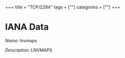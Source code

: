 +++
title = "TCP/2284"
tags = [""]
categories = [""]
+++

# IANA Data

_Name:_ lnvmaps

_Description:_ LNVMAPS


